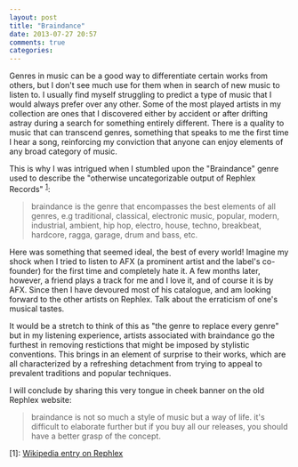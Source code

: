 ```yaml
---
layout: post
title: "Braindance"
date: 2013-07-27 20:57
comments: true
categories: 
---
```


Genres in music can be a good way to differentiate certain works from others, but I don't see much use for them when in search of new music to listen to. <!-- more -->I usually find myself struggling to predict a type of music that I would always prefer over any other. Some of the most played artists in my collection are ones that I discovered either by accident or after drifting astray during a search for something entirely different. There is a quality to music that can transcend genres, something that speaks to me the first time I hear a song, reinforcing my conviction that anyone can enjoy elements of any broad category of music. 

This is why I was intrigued when I stumbled upon the "Braindance" genre used to describe the "otherwise uncategorizable output of Rephlex Records" <sup>[1](#wiki)</sup>:

> braindance is the genre that encompasses the best elements of all genres,
> e.g traditional, classical, electronic music, popular, modern, industrial, ambient, 
> hip hop, electro, house, techno, breakbeat, hardcore, ragga, garage, drum and bass, etc.

Here was something that seemed ideal, the best of every world! Imagine my shock when I tried to listen to AFX (a prominent artist and the label's co-founder) for the first time and completely hate it. A few months later, however, a friend plays a track for me and I love it, and of course it is by AFX. Since then I have devoured most of his catalogue, and am looking forward to the other artists on Rephlex. Talk about the erraticism of one's musical tastes.

It would be a stretch to think of this as "the genre to replace every genre" but in my listening experience, artists associated with braindance go the furthest in removing restictions that might be imposed by stylistic conventions. This brings in an element of surprise to their works, which are all characterized by a refreshing detachment from trying to appeal to prevalent traditions and popular techniques.

I will conclude by sharing this very tongue in cheek banner on the old Rephlex website:
> braindance is not so much a style of music but a way of life.
> it's difficult to elaborate further but
> if you buy all our releases,
> you should have a better grasp of the concept.


<a id="wiki">[1]: [Wikipedia entry on Rephlex](http://en.wikipedia.org/wiki/Rephlex_Records)</a>
